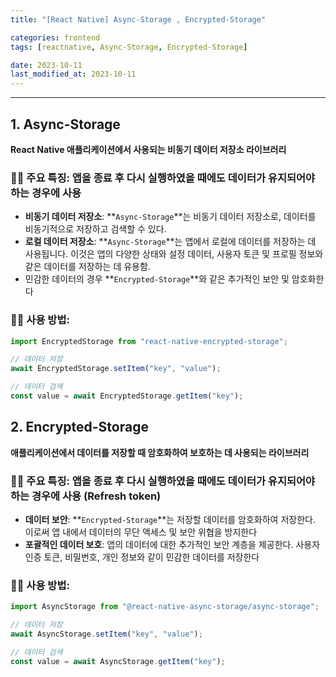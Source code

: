 ```yaml
---
title: "[React Native] Async-Storage , Encrypted-Storage"

categories: frontend
tags: [reactnative, Async-Storage, Encrypted-Storage]

date: 2023-10-11
last_modified_at: 2023-10-11
---
```


---

## 1. **Async-Storage**

**React Native 애플리케이션에서 사용되는 비동기 데이터 저장소 라이브러리**

### 🤳🏻 **주요 특징: 앱을 종료 후 다시 실행하였을 때에도 데이터가 유지되어야 하는 경우에 사용**

- **비동기 데이터 저장소**: **`Async-Storage`**는 비동기 데이터 저장소로, 데이터를 비동기적으로 저장하고 검색할 수 있다.
- **로컬 데이터 저장소**: **`Async-Storage`**는 앱에서 로컬에 데이터를 저장하는 데 사용됩니다. 이것은 앱의 다양한 상태와 설정 데이터, 사용자 토큰 및 프로필 정보와 같은 데이터를 저장하는 데 유용함.
- 민감한 데이터의 경우 **`Encrypted-Storage`**와 같은 추가적인 보안 및 암호화한다

### 🤳🏻 **사용 방법:**

```jsx
import EncryptedStorage from "react-native-encrypted-storage";

// 데이터 저장
await EncryptedStorage.setItem("key", "value");

// 데이터 검색
const value = await EncryptedStorage.getItem("key");
```

## 2. **Encrypted-Storage**

**애플리케이션에서 데이터를 저장할 때 암호화하여 보호하는 데 사용되는 라이브러리**

### 🤳🏻 **주요 특징: 앱을 종료 후 다시 실행하였을 때에도 데이터가 유지되어야 하는 경우에 사용 (Refresh token)**

- **데이터 보안**: **`Encrypted-Storage`**는 저장할 데이터를 암호화하여 저장한다. 이로써 앱 내에서 데이터의 무단 액세스 및 보안 위협을 방지한다
- **포괄적인 데이터 보호**: 앱의 데이터에 대한 추가적인 보안 계층을 제공한다. 사용자 인증 토큰, 비밀번호, 개인 정보와 같이 민감한 데이터를 저장한다

### 🤳🏻 **사용 방법:**

```jsx
import AsyncStorage from "@react-native-async-storage/async-storage";

// 데이터 저장
await AsyncStorage.setItem("key", "value");

// 데이터 검색
const value = await AsyncStorage.getItem("key");
```
